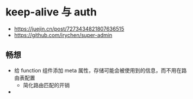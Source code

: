 # keep-alive 与 auth

- <https://juejin.cn/post/7273434821807636515>
- <https://github.com/irychen/super-admin>

## 畅想

- 给 function 组件添加 meta 属性，存储可能会被使用到的信息，而不用在路由表配置
  - 简化路由匹配的开销
- 
